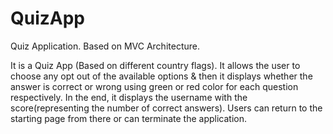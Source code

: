 # QuizApp
Quiz Application.
Based on MVC Architecture.

It is a Quiz App (Based on different country flags).
It allows the user to choose any opt out of the available options & then it displays whether the answer is correct or wrong using green or red color for each question respectively.
In the end, it displays the username with the score(representing the number of correct answers).
Users can return to the starting page from there or can terminate the application.
